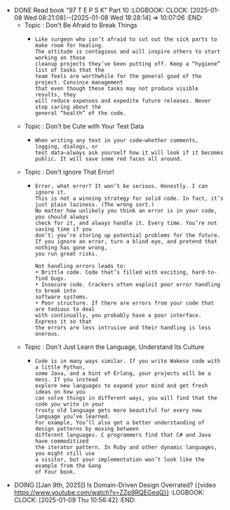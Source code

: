 - DONE Read book "97 T E P S K" Part 10
  :LOGBOOK:
  CLOCK: [2025-01-08 Wed 08:21:08]--[2025-01-08 Wed 18:28:14] =>  10:07:06
  :END:
	- Topic : Don't Be Afraid to Break Things
		- ```apl
		  Like surgeon who isn’t afraid to cut out the sick parts to make room for healing. 
		  The attitude is contagious and will inspire others to start working on those
		  cleanup projects they’ve been putting off. Keep a “hygiene” list of tasks that the
		  team feels are worthwhile for the general good of the project. Convince management 
		  that even though these tasks may not produce visible results, they
		  will reduce expenses and expedite future releases. Never stop caring about the
		  general “health” of the code.
		  ```
	- Topic : Don't be Cute with Your Test Data
		- ```apl
		  When writing any text in your code—whether comments, logging, dialogs, or 
		  test data—always ask yourself how it will look if it becomes
		  public. It will save some red faces all around.
		  ```
	- Topic : Don't ignore That Error!
		- ```apl
		  Error, what error? It won’t be serious. Honestly. I can ignore it. 
		  This is not a winning strategy for solid code. In fact, it’s just plain laziness. (The wrong sort.)
		  No matter how unlikely you think an error is in your code, you should always
		  check for it, and always handle it. Every time. You’re not saving time if you
		  don’t; you’re storing up potential problems for the future.
		  If you ignore an error, turn a blind eye, and pretend that nothing has gone wrong,
		  you run great risks.
		  
		  Not handling errors leads to:
		  • Brittle code. Code that’s filled with exciting, hard-to-find bugs.
		  • Insecure code. Crackers often exploit poor error handling to break into
		  software systems.
		  • Poor structure. If there are errors from your code that are tedious to deal
		  with continually, you probably have a poor interface. Express it so that
		  the errors are less intrusive and their handling is less onerous. 
		  ```
	- Topic : Don't Just Learn the Language, Understand Its Culture
		- ```apl
		  Code is in many ways similar. If you write Wakese code with a little Python,
		  some Java, and a hint of Erlang, your projects will be a mess. If you instead
		  explore new languages to expand your mind and get fresh ideas on how you
		  can solve things in different ways, you will find that the code you write in your
		  trusty old language gets more beautiful for every new language you’ve learned.
		  For example, You’ll also get a better understanding of design patterns by moving between
		  different languages. C programmers find that C# and Java have commoditized
		  the iterator pattern. In Ruby and other dynamic languages, you might still use
		  a visitor, but your implementation won’t look like the example from the Gang
		  of Four book.
		  ```
- DOING [[Jan 9th, 2025]] Is Domain-Driven Design Overrated? {{video https://www.youtube.com/watch?v=ZZp9RQEGeqQ}}
  :LOGBOOK:
  CLOCK: [2025-01-09 Thu 10:56:42]
  :END:
